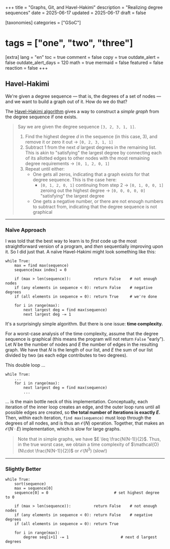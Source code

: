 +++
title = "Graphs, Git, and Havel-Hakimi"
description = "Realizing degree sequences"
date = 2025-06-17
updated = 2025-06-17
draft = false

[taxonomies]
categories = ["GSoC"]
# tags = ["one", "two", "three"]

[extra]
lang = "en"
toc = true
comment = false
copy = true
outdate_alert = false
outdate_alert_days = 120
math = true
mermaid = false
featured = false
reaction = false
+++

## Havel-Hakimi

We're given a degree sequence — that is, the degrees of a set of nodes — and we want to build a graph out of it. How do we do that?

The [Havel-Hakimi algorithm](https://en.wikipedia.org/wiki/Havel%E2%80%93Hakimi_algorithm) gives a way to construct a *simple graph* from the degree sequence if one exists. 
> Say we are given the degree sequence `[3, 2, 3, 1, 1]`.
> 1. Find the highest degree $d$ in the sequence (in this case, $3$), and remove it or zero it out -> `[0, 2, 3, 1, 1]`
> 2. Subtract $1$ from the next $d$ largest degrees in the remaining list. This is akin to "satisfying" the largest degree by connecting each of its allotted edges to other nodes with the most remaining degree requirements -> `[0, 1, 2, 0, 1]`
> 3. Repeat until either: 
>    * One gets all zeros, indicating that a graph exists for that degree sequence. This is the case here: 
>       * `[0, 1, 2, 0, 1]` continuing from step 2 -> `[0, 1, 0, 0, 1]` zeroing out the highest degree -> `[0, 0, 0, 0, 0]` "satisfying" the largest degree
>    * One gets a negative number, or there are not enough numbers to subtract from, indicating that the degree sequence is not graphical

---

### Naïve Approach

I was told that the best way to learn is to *first* code up the most straightforward version of a program, and *then* sequentially improving upon it. So I did just that. A naïve Havel-Hakimi might look something like this:

```
while True:
    max = find max(sequence)
    sequence[max index] = 0

    if (max > len(sequence)):          return False    # not enough nodes
    if (any elements in sequence < 0): return False    # negative degrees
    if (all elements in sequence = 0): return True     # we're done

    for i in range(max):
        next largest deg = find max(sequence)
        next largest deg -= 1
```
It's a surprisingly simple algorithm. But there is one issue: **time complexity.** 

For a worst-case analysis of the time complexity, assume that the degree sequence is graphical (this means the program will not return `False` "early"). Let $N$ be the number of nodes and $E$ the number of edges in the resulting graph. We have that $N$ is the length of our list, and $E$ the sum of our list divided by two (as each edge contributes to two degrees). 

This double loop ...
```
while True:
    ...
    for i in range(max):
        next largest deg = find max(sequence)
        ...
```
... is the main bottle neck of this implementation. Conceptually, each iteration of the inner loop creates an edge, and the outer loop runs until all possible edges are created, so **the total number of iterations is exactly $E$.** Then, within each iteration, `find max(sequence)` must loop through the degrees of all nodes, and is thus an $\mathcal{O}(N)$ operation. Together, that makes an $\mathcal{O}(N\cdot E)$ implementation, which is slow for large graphs.

> Note that in simple graphs, we have $E \leq \frac{N(N-1)}{2}$. Thus, in the true worst case, we obtain a time complexity of $\mathcal{O}(N\cdot \frac{N(N-1)}{2})$ or $\mathcal{O}(N^3)$ (slow!)

---

### Slightly Better

```
while True:
    sort(sequence)
    max = sequence[0] 
    sequence[0] = 0                             # set highest degree to 0

    if (max > len(sequence)):          return False    # not enough nodes
    if (any elements in sequence < 0): return False    # negative degrees
    if (all elements in sequence = 0): return True 

    for i in range(max):
        degree seq[i+1] -= 1                       # next d largest degrees
```